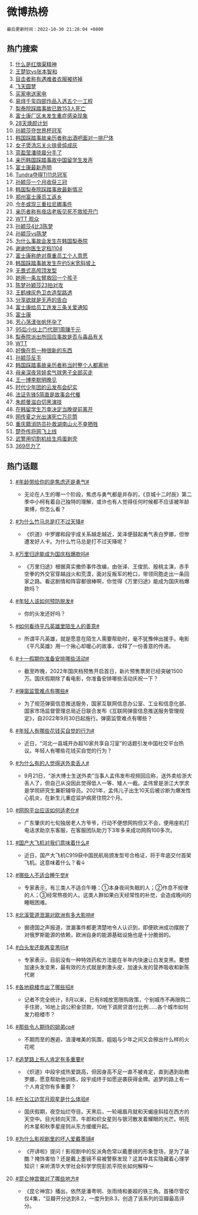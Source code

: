 # 微博热榜

`最后更新时间：2022-10-30 21:28:04 +0800`

## 热门搜索

1. [什么是红旗渠精神](https://m.weibo.cn/search?containerid=100103type%3D1%26t%3D10%26q%3D%23%E4%BB%80%E4%B9%88%E6%98%AF%E7%BA%A2%E6%97%97%E6%B8%A0%E7%B2%BE%E7%A5%9E%23&stream_entry_id=51&isnewpage=1&extparam=seat%3D1%26c_type%3D51%26filter_type%3Drealtimehot%26pos%3D0%26dgr%3D0%26cate%3D10103%26display_time%3D1667136482%26pre_seqid%3D1667136482132916172329&luicode=10000011&lfid=106003type%253D25%2526t%253D3%2526disable_hot%253D1%2526filter_type%253Drealtimehot)
1. [王楚钦vs张本智和](https://m.weibo.cn/search?containerid=100103type%3D1%26t%3D10%26q%3D%23%E7%8E%8B%E6%A5%9A%E9%92%A6vs%E5%BC%A0%E6%9C%AC%E6%99%BA%E5%92%8C%23&stream_entry_id=31&isnewpage=1&extparam=seat%3D1%26realpos%3D1%26pos%3D0%26band_rank%3D1%26dgr%3D0%26flag%3D0%26c_type%3D31%26q%3D%2523%25E7%258E%258B%25E6%25A5%259A%25E9%2592%25A6vs%25E5%25BC%25A0%25E6%259C%25AC%25E6%2599%25BA%25E5%2592%258C%2523%26filter_type%3Drealtimehot%26cate%3D0%26lcate%3D5001%26display_time%3D1667136482%26pre_seqid%3D1667136482132916172329&luicode=10000011&lfid=106003type%253D25%2526t%253D3%2526disable_hot%253D1%2526filter_type%253Drealtimehot)
1. [目击者称有遇难者衣服被挤掉](https://m.weibo.cn/search?containerid=100103type%3D1%26t%3D10%26q%3D%23%E7%9B%AE%E5%87%BB%E8%80%85%E7%A7%B0%E6%9C%89%E9%81%87%E9%9A%BE%E8%80%85%E8%A1%A3%E6%9C%8D%E8%A2%AB%E6%8C%A4%E6%8E%89%23&stream_entry_id=31&isnewpage=1&extparam=seat%3D1%26realpos%3D2%26pos%3D1%26band_rank%3D2%26dgr%3D0%26flag%3D2%26c_type%3D31%26q%3D%2523%25E7%259B%25AE%25E5%2587%25BB%25E8%2580%2585%25E7%25A7%25B0%25E6%259C%2589%25E9%2581%2587%25E9%259A%25BE%25E8%2580%2585%25E8%25A1%25A3%25E6%259C%258D%25E8%25A2%25AB%25E6%258C%25A4%25E6%258E%2589%2523%26filter_type%3Drealtimehot%26cate%3D0%26lcate%3D5001%26display_time%3D1667136482%26pre_seqid%3D1667136482132916172329&luicode=10000011&lfid=106003type%253D25%2526t%253D3%2526disable_hot%253D1%2526filter_type%253Drealtimehot)
1. [飞天圆梦](https://m.weibo.cn/search?containerid=100103type%3D1%26t%3D10%26q%3D%23%E9%A3%9E%E5%A4%A9%E5%9C%86%E6%A2%A6%23&stream_entry_id=31&isnewpage=1&extparam=seat%3D1%26realpos%3D3%26pos%3D2%26band_rank%3D3%26dgr%3D0%26flag%3D0%26c_type%3D31%26q%3D%2523%25E9%25A3%259E%25E5%25A4%25A9%25E5%259C%2586%25E6%25A2%25A6%2523%26filter_type%3Drealtimehot%26cate%3D0%26lcate%3D5001%26display_time%3D1667136482%26pre_seqid%3D1667136482132916172329&luicode=10000011&lfid=106003type%253D25%2526t%253D3%2526disable_hot%253D1%2526filter_type%253Drealtimehot)
1. [买家电送家电](https://m.weibo.cn/search?containerid=100103type%3D1%26t%3D10%26q%3D%23%E4%B9%B0%E5%AE%B6%E7%94%B5%E9%80%81%E5%AE%B6%E7%94%B5%23&stream_entry_id=31&isnewpage=1&extparam=seat%3D1%26pos%3D3%26band_rank%3D4%26topic_ad%3D1%26dgr%3D0%26c_type%3D31%26q%3D%2523%25E4%25B9%25B0%25E5%25AE%25B6%25E7%2594%25B5%25E9%2580%2581%25E5%25AE%25B6%25E7%2594%25B5%2523%26filter_type%3Drealtimehot%26cate%3D0%26lcate%3D5001%26adid%3D169398%26display_time%3D1667136482%26pre_seqid%3D1667136482132916172329&luicode=10000011&lfid=106003type%253D25%2526t%253D3%2526disable_hot%253D1%2526filter_type%253Drealtimehot)
1. [易烊千玺四部作品入选五个一工程](https://m.weibo.cn/search?containerid=100103type%3D1%26t%3D10%26q%3D%23%E6%98%93%E7%83%8A%E5%8D%83%E7%8E%BA%E5%9B%9B%E9%83%A8%E4%BD%9C%E5%93%81%E5%85%A5%E9%80%89%E4%BA%94%E4%B8%AA%E4%B8%80%E5%B7%A5%E7%A8%8B%23&stream_entry_id=31&isnewpage=1&extparam=seat%3D1%26realpos%3D4%26pos%3D4%26band_rank%3D4%26dgr%3D0%26flag%3D1%26c_type%3D31%26q%3D%2523%25E6%2598%2593%25E7%2583%258A%25E5%258D%2583%25E7%258E%25BA%25E5%259B%259B%25E9%2583%25A8%25E4%25BD%259C%25E5%2593%2581%25E5%2585%25A5%25E9%2580%2589%25E4%25BA%2594%25E4%25B8%25AA%25E4%25B8%2580%25E5%25B7%25A5%25E7%25A8%258B%2523%26filter_type%3Drealtimehot%26cate%3D0%26lcate%3D5001%26display_time%3D1667136482%26pre_seqid%3D1667136482132916172329&luicode=10000011&lfid=106003type%253D25%2526t%253D3%2526disable_hot%253D1%2526filter_type%253Drealtimehot)
1. [梨泰院踩踏事故已致153人死亡](https://m.weibo.cn/search?containerid=100103type%3D1%26t%3D10%26q%3D%23%E6%A2%A8%E6%B3%B0%E9%99%A2%E8%B8%A9%E8%B8%8F%E4%BA%8B%E6%95%85%E5%B7%B2%E8%87%B4153%E4%BA%BA%E6%AD%BB%E4%BA%A1%23&stream_entry_id=31&isnewpage=1&extparam=seat%3D1%26realpos%3D5%26pos%3D5%26band_rank%3D5%26dgr%3D0%26flag%3D2%26c_type%3D31%26q%3D%2523%25E6%25A2%25A8%25E6%25B3%25B0%25E9%2599%25A2%25E8%25B8%25A9%25E8%25B8%258F%25E4%25BA%258B%25E6%2595%2585%25E5%25B7%25B2%25E8%2587%25B4153%25E4%25BA%25BA%25E6%25AD%25BB%25E4%25BA%25A1%2523%26filter_type%3Drealtimehot%26cate%3D0%26lcate%3D5001%26display_time%3D1667136482%26pre_seqid%3D1667136482132916172329&luicode=10000011&lfid=106003type%253D25%2526t%253D3%2526disable_hot%253D1%2526filter_type%253Drealtimehot)
1. [富士康厂区未发生重症感染现象](https://m.weibo.cn/search?containerid=100103type%3D1%26t%3D10%26q%3D%23%E5%AF%8C%E5%A3%AB%E5%BA%B7%E5%8E%82%E5%8C%BA%E6%9C%AA%E5%8F%91%E7%94%9F%E9%87%8D%E7%97%87%E6%84%9F%E6%9F%93%E7%8E%B0%E8%B1%A1%23&stream_entry_id=31&isnewpage=1&extparam=seat%3D1%26realpos%3D6%26pos%3D6%26band_rank%3D6%26dgr%3D0%26flag%3D0%26c_type%3D31%26q%3D%2523%25E5%25AF%258C%25E5%25A3%25AB%25E5%25BA%25B7%25E5%258E%2582%25E5%258C%25BA%25E6%259C%25AA%25E5%258F%2591%25E7%2594%259F%25E9%2587%258D%25E7%2597%2587%25E6%2584%259F%25E6%259F%2593%25E7%258E%25B0%25E8%25B1%25A1%2523%26filter_type%3Drealtimehot%26cate%3D0%26lcate%3D5001%26display_time%3D1667136482%26pre_seqid%3D1667136482132916172329&luicode=10000011&lfid=106003type%253D25%2526t%253D3%2526disable_hot%253D1%2526filter_type%253Drealtimehot)
1. [28天焕颜计划](https://m.weibo.cn/search?containerid=100103type%3D1%26t%3D10%26q%3D%2328%E5%A4%A9%E7%84%95%E9%A2%9C%E8%AE%A1%E5%88%92%23&stream_entry_id=31&isnewpage=1&extparam=seat%3D1%26pos%3D7%26band_rank%3D7%26dgr%3D0%26c_type%3D31%26q%3D%252328%25E5%25A4%25A9%25E7%2584%2595%25E9%25A2%259C%25E8%25AE%25A1%25E5%2588%2592%2523%26filter_type%3Drealtimehot%26cate%3D0%26lcate%3D5001%26adid%3D169404%26display_time%3D1667136482%26pre_seqid%3D1667136482132916172329&luicode=10000011&lfid=106003type%253D25%2526t%253D3%2526disable_hot%253D1%2526filter_type%253Drealtimehot)
1. [孙颖莎夺世界杯冠军](https://m.weibo.cn/search?containerid=100103type%3D1%26t%3D10%26q%3D%23%E5%AD%99%E9%A2%96%E8%8E%8E%E5%A4%BA%E4%B8%96%E7%95%8C%E6%9D%AF%E5%86%A0%E5%86%9B%23&stream_entry_id=31&isnewpage=1&extparam=seat%3D1%26realpos%3D7%26pos%3D8%26band_rank%3D7%26dgr%3D0%26flag%3D1%26c_type%3D31%26q%3D%2523%25E5%25AD%2599%25E9%25A2%2596%25E8%258E%258E%25E5%25A4%25BA%25E4%25B8%2596%25E7%2595%258C%25E6%259D%25AF%25E5%2586%25A0%25E5%2586%259B%2523%26filter_type%3Drealtimehot%26cate%3D0%26lcate%3D5001%26display_time%3D1667136482%26pre_seqid%3D1667136482132916172329&luicode=10000011&lfid=106003type%253D25%2526t%253D3%2526disable_hot%253D1%2526filter_type%253Drealtimehot)
1. [韩国踩踏事故亲历者称出酒吧面对一排尸体](https://m.weibo.cn/search?containerid=100103type%3D1%26t%3D10%26q%3D%23%E9%9F%A9%E5%9B%BD%E8%B8%A9%E8%B8%8F%E4%BA%8B%E6%95%85%E4%BA%B2%E5%8E%86%E8%80%85%E7%A7%B0%E5%87%BA%E9%85%92%E5%90%A7%E9%9D%A2%E5%AF%B9%E4%B8%80%E6%8E%92%E5%B0%B8%E4%BD%93%23&stream_entry_id=31&isnewpage=1&extparam=seat%3D1%26realpos%3D8%26pos%3D9%26band_rank%3D8%26dgr%3D0%26flag%3D0%26c_type%3D31%26q%3D%2523%25E9%259F%25A9%25E5%259B%25BD%25E8%25B8%25A9%25E8%25B8%258F%25E4%25BA%258B%25E6%2595%2585%25E4%25BA%25B2%25E5%258E%2586%25E8%2580%2585%25E7%25A7%25B0%25E5%2587%25BA%25E9%2585%2592%25E5%2590%25A7%25E9%259D%25A2%25E5%25AF%25B9%25E4%25B8%2580%25E6%258E%2592%25E5%25B0%25B8%25E4%25BD%2593%2523%26filter_type%3Drealtimehot%26cate%3D0%26lcate%3D5001%26display_time%3D1667136482%26pre_seqid%3D1667136482132916172329&luicode=10000011&lfid=106003type%253D25%2526t%253D3%2526disable_hot%253D1%2526filter_type%253Drealtimehot)
1. [女子煲汤忘关火排骨炖成灰](https://m.weibo.cn/search?containerid=100103type%3D1%26t%3D10%26q%3D%23%E5%A5%B3%E5%AD%90%E7%85%B2%E6%B1%A4%E5%BF%98%E5%85%B3%E7%81%AB%E6%8E%92%E9%AA%A8%E7%82%96%E6%88%90%E7%81%B0%23&stream_entry_id=31&isnewpage=1&extparam=seat%3D1%26realpos%3D9%26pos%3D10%26band_rank%3D9%26dgr%3D0%26flag%3D1%26c_type%3D31%26q%3D%2523%25E5%25A5%25B3%25E5%25AD%2590%25E7%2585%25B2%25E6%25B1%25A4%25E5%25BF%2598%25E5%2585%25B3%25E7%2581%25AB%25E6%258E%2592%25E9%25AA%25A8%25E7%2582%2596%25E6%2588%2590%25E7%2581%25B0%2523%26filter_type%3Drealtimehot%26cate%3D0%26lcate%3D5001%26display_time%3D1667136482%26pre_seqid%3D1667136482132916172329&luicode=10000011&lfid=106003type%253D25%2526t%253D3%2526disable_hot%253D1%2526filter_type%253Drealtimehot)
1. [蓝盈莹潘晓晨分手了](https://m.weibo.cn/search?containerid=100103type%3D1%26t%3D10%26q%3D%23%E8%93%9D%E7%9B%88%E8%8E%B9%E6%BD%98%E6%99%93%E6%99%A8%E5%88%86%E6%89%8B%E4%BA%86%23&stream_entry_id=31&isnewpage=1&extparam=seat%3D1%26realpos%3D10%26pos%3D11%26band_rank%3D10%26dgr%3D0%26flag%3D2%26c_type%3D31%26q%3D%2523%25E8%2593%259D%25E7%259B%2588%25E8%258E%25B9%25E6%25BD%2598%25E6%2599%2593%25E6%2599%25A8%25E5%2588%2586%25E6%2589%258B%25E4%25BA%2586%2523%26filter_type%3Drealtimehot%26cate%3D0%26lcate%3D5001%26display_time%3D1667136482%26pre_seqid%3D1667136482132916172329&luicode=10000011&lfid=106003type%253D25%2526t%253D3%2526disable_hot%253D1%2526filter_type%253Drealtimehot)
1. [亲历韩国踩踏事故中国留学生发声](https://m.weibo.cn/search?containerid=100103type%3D1%26t%3D10%26q%3D%23%E4%BA%B2%E5%8E%86%E9%9F%A9%E5%9B%BD%E8%B8%A9%E8%B8%8F%E4%BA%8B%E6%95%85%E4%B8%AD%E5%9B%BD%E7%95%99%E5%AD%A6%E7%94%9F%E5%8F%91%E5%A3%B0%23&stream_entry_id=31&isnewpage=1&extparam=seat%3D1%26realpos%3D11%26pos%3D12%26band_rank%3D11%26dgr%3D0%26flag%3D0%26c_type%3D31%26q%3D%2523%25E4%25BA%25B2%25E5%258E%2586%25E9%259F%25A9%25E5%259B%25BD%25E8%25B8%25A9%25E8%25B8%258F%25E4%25BA%258B%25E6%2595%2585%25E4%25B8%25AD%25E5%259B%25BD%25E7%2595%2599%25E5%25AD%25A6%25E7%2594%259F%25E5%258F%2591%25E5%25A3%25B0%2523%26filter_type%3Drealtimehot%26cate%3D0%26lcate%3D5001%26display_time%3D1667136482%26pre_seqid%3D1667136482132916172329&luicode=10000011&lfid=106003type%253D25%2526t%253D3%2526disable_hot%253D1%2526filter_type%253Drealtimehot)
1. [富士康最新声明](https://m.weibo.cn/search?containerid=100103type%3D1%26t%3D10%26q%3D%23%E5%AF%8C%E5%A3%AB%E5%BA%B7%E6%9C%80%E6%96%B0%E5%A3%B0%E6%98%8E%23&stream_entry_id=31&isnewpage=1&extparam=seat%3D1%26realpos%3D12%26pos%3D13%26band_rank%3D12%26dgr%3D0%26flag%3D1%26c_type%3D31%26q%3D%2523%25E5%25AF%258C%25E5%25A3%25AB%25E5%25BA%25B7%25E6%259C%2580%25E6%2596%25B0%25E5%25A3%25B0%25E6%2598%258E%2523%26filter_type%3Drealtimehot%26cate%3D0%26lcate%3D5001%26display_time%3D1667136482%26pre_seqid%3D1667136482132916172329&luicode=10000011&lfid=106003type%253D25%2526t%253D3%2526disable_hot%253D1%2526filter_type%253Drealtimehot)
1. [Tundra夺得TI11总冠军](https://m.weibo.cn/search?containerid=100103type%3D1%26t%3D10%26q%3D%23Tundra%E5%A4%BA%E5%BE%97TI11%E6%80%BB%E5%86%A0%E5%86%9B%23&stream_entry_id=31&isnewpage=1&extparam=seat%3D1%26realpos%3D13%26pos%3D14%26band_rank%3D13%26dgr%3D0%26flag%3D1%26c_type%3D31%26q%3D%2523Tundra%25E5%25A4%25BA%25E5%25BE%2597TI11%25E6%2580%25BB%25E5%2586%25A0%25E5%2586%259B%2523%26filter_type%3Drealtimehot%26cate%3D0%26lcate%3D5001%26display_time%3D1667136482%26pre_seqid%3D1667136482132916172329&luicode=10000011&lfid=106003type%253D25%2526t%253D3%2526disable_hot%253D1%2526filter_type%253Drealtimehot)
1. [孙颖莎一个月收获三冠](https://m.weibo.cn/search?containerid=100103type%3D1%26t%3D10%26q%3D%23%E5%AD%99%E9%A2%96%E8%8E%8E%E4%B8%80%E4%B8%AA%E6%9C%88%E6%94%B6%E8%8E%B7%E4%B8%89%E5%86%A0%23&stream_entry_id=31&isnewpage=1&extparam=seat%3D1%26realpos%3D14%26pos%3D15%26band_rank%3D14%26dgr%3D0%26flag%3D1%26c_type%3D31%26q%3D%2523%25E5%25AD%2599%25E9%25A2%2596%25E8%258E%258E%25E4%25B8%2580%25E4%25B8%25AA%25E6%259C%2588%25E6%2594%25B6%25E8%258E%25B7%25E4%25B8%2589%25E5%2586%25A0%2523%26filter_type%3Drealtimehot%26cate%3D0%26lcate%3D5001%26display_time%3D1667136482%26pre_seqid%3D1667136482132916172329&luicode=10000011&lfid=106003type%253D25%2526t%253D3%2526disable_hot%253D1%2526filter_type%253Drealtimehot)
1. [韩国梨泰院踩踏事故最新情况](https://m.weibo.cn/search?containerid=100103type%3D1%26t%3D10%26q%3D%23%E9%9F%A9%E5%9B%BD%E6%A2%A8%E6%B3%B0%E9%99%A2%E8%B8%A9%E8%B8%8F%E4%BA%8B%E6%95%85%E6%9C%80%E6%96%B0%E6%83%85%E5%86%B5%23&stream_entry_id=31&isnewpage=1&extparam=seat%3D1%26realpos%3D15%26pos%3D16%26band_rank%3D15%26dgr%3D0%26flag%3D2%26c_type%3D31%26q%3D%2523%25E9%259F%25A9%25E5%259B%25BD%25E6%25A2%25A8%25E6%25B3%25B0%25E9%2599%25A2%25E8%25B8%25A9%25E8%25B8%258F%25E4%25BA%258B%25E6%2595%2585%25E6%259C%2580%25E6%2596%25B0%25E6%2583%2585%25E5%2586%25B5%2523%26filter_type%3Drealtimehot%26cate%3D0%26lcate%3D5001%26display_time%3D1667136482%26pre_seqid%3D1667136482132916172329&luicode=10000011&lfid=106003type%253D25%2526t%253D3%2526disable_hot%253D1%2526filter_type%253Drealtimehot)
1. [郑州富士康员工返乡](https://m.weibo.cn/search?containerid=100103type%3D1%26t%3D10%26q%3D%23%E9%83%91%E5%B7%9E%E5%AF%8C%E5%A3%AB%E5%BA%B7%E5%91%98%E5%B7%A5%E8%BF%94%E4%B9%A1%23&stream_entry_id=31&isnewpage=1&extparam=seat%3D1%26realpos%3D16%26pos%3D17%26band_rank%3D16%26dgr%3D0%26flag%3D0%26c_type%3D31%26q%3D%2523%25E9%2583%2591%25E5%25B7%259E%25E5%25AF%258C%25E5%25A3%25AB%25E5%25BA%25B7%25E5%2591%2598%25E5%25B7%25A5%25E8%25BF%2594%25E4%25B9%25A1%2523%26filter_type%3Drealtimehot%26cate%3D0%26lcate%3D5001%26display_time%3D1667136482%26pre_seqid%3D1667136482132916172329&luicode=10000011&lfid=106003type%253D25%2526t%253D3%2526disable_hot%253D1%2526filter_type%253Drealtimehot)
1. [今冬或现三重拉尼娜事件](https://m.weibo.cn/search?containerid=100103type%3D1%26t%3D10%26q%3D%23%E4%BB%8A%E5%86%AC%E6%88%96%E7%8E%B0%E4%B8%89%E9%87%8D%E6%8B%89%E5%B0%BC%E5%A8%9C%E4%BA%8B%E4%BB%B6%23&stream_entry_id=31&isnewpage=1&extparam=seat%3D1%26realpos%3D17%26pos%3D18%26band_rank%3D17%26dgr%3D0%26flag%3D0%26c_type%3D31%26q%3D%2523%25E4%25BB%258A%25E5%2586%25AC%25E6%2588%2596%25E7%258E%25B0%25E4%25B8%2589%25E9%2587%258D%25E6%258B%2589%25E5%25B0%25BC%25E5%25A8%259C%25E4%25BA%258B%25E4%25BB%25B6%2523%26filter_type%3Drealtimehot%26cate%3D0%26lcate%3D5001%26display_time%3D1667136482%26pre_seqid%3D1667136482132916172329&luicode=10000011&lfid=106003type%253D25%2526t%253D3%2526disable_hot%253D1%2526filter_type%253Drealtimehot)
1. [亲历者称有夜店老板见死不救拒开门](https://m.weibo.cn/search?containerid=100103type%3D1%26t%3D10%26q%3D%23%E4%BA%B2%E5%8E%86%E8%80%85%E7%A7%B0%E6%9C%89%E5%A4%9C%E5%BA%97%E8%80%81%E6%9D%BF%E8%A7%81%E6%AD%BB%E4%B8%8D%E6%95%91%E6%8B%92%E5%BC%80%E9%97%A8%23&stream_entry_id=31&isnewpage=1&extparam=seat%3D1%26realpos%3D18%26pos%3D19%26band_rank%3D18%26dgr%3D0%26flag%3D2%26c_type%3D31%26q%3D%2523%25E4%25BA%25B2%25E5%258E%2586%25E8%2580%2585%25E7%25A7%25B0%25E6%259C%2589%25E5%25A4%259C%25E5%25BA%2597%25E8%2580%2581%25E6%259D%25BF%25E8%25A7%2581%25E6%25AD%25BB%25E4%25B8%258D%25E6%2595%2591%25E6%258B%2592%25E5%25BC%2580%25E9%2597%25A8%2523%26filter_type%3Drealtimehot%26cate%3D0%26lcate%3D5001%26display_time%3D1667136482%26pre_seqid%3D1667136482132916172329&luicode=10000011&lfid=106003type%253D25%2526t%253D3%2526disable_hot%253D1%2526filter_type%253Drealtimehot)
1. [WTT 观众](https://m.weibo.cn/search?containerid=100103type%3D1%26t%3D10%26q%3DWTT+%E8%A7%82%E4%BC%97&stream_entry_id=31&isnewpage=1&extparam=seat%3D1%26realpos%3D19%26pos%3D20%26band_rank%3D19%26dgr%3D0%26flag%3D1%26c_type%3D31%26q%3DWTT%2520%25E8%25A7%2582%25E4%25BC%2597%26filter_type%3Drealtimehot%26cate%3D0%26lcate%3D5001%26display_time%3D1667136482%26pre_seqid%3D1667136482132916172329&luicode=10000011&lfid=106003type%253D25%2526t%253D3%2526disable_hot%253D1%2526filter_type%253Drealtimehot)
1. [孙颖莎4比3陈梦](https://m.weibo.cn/search?containerid=100103type%3D1%26t%3D10%26q%3D%23%E5%AD%99%E9%A2%96%E8%8E%8E4%E6%AF%943%E9%99%88%E6%A2%A6%23&stream_entry_id=31&isnewpage=1&extparam=seat%3D1%26realpos%3D20%26pos%3D21%26band_rank%3D20%26dgr%3D0%26flag%3D1%26c_type%3D31%26q%3D%2523%25E5%25AD%2599%25E9%25A2%2596%25E8%258E%258E4%25E6%25AF%25943%25E9%2599%2588%25E6%25A2%25A6%2523%26filter_type%3Drealtimehot%26cate%3D0%26lcate%3D5001%26display_time%3D1667136482%26pre_seqid%3D1667136482132916172329&luicode=10000011&lfid=106003type%253D25%2526t%253D3%2526disable_hot%253D1%2526filter_type%253Drealtimehot)
1. [孙颖莎vs陈梦](https://m.weibo.cn/search?containerid=100103type%3D1%26t%3D10%26q%3D%23%E5%AD%99%E9%A2%96%E8%8E%8Evs%E9%99%88%E6%A2%A6%23&stream_entry_id=31&isnewpage=1&extparam=seat%3D1%26realpos%3D21%26pos%3D22%26band_rank%3D21%26dgr%3D0%26flag%3D0%26c_type%3D31%26q%3D%2523%25E5%25AD%2599%25E9%25A2%2596%25E8%258E%258Evs%25E9%2599%2588%25E6%25A2%25A6%2523%26filter_type%3Drealtimehot%26cate%3D0%26lcate%3D5001%26display_time%3D1667136482%26pre_seqid%3D1667136482132916172329&luicode=10000011&lfid=106003type%253D25%2526t%253D3%2526disable_hot%253D1%2526filter_type%253Drealtimehot)
1. [为什么事故会发生在韩国梨泰院](https://m.weibo.cn/search?containerid=100103type%3D1%26t%3D10%26q%3D%23%E4%B8%BA%E4%BB%80%E4%B9%88%E4%BA%8B%E6%95%85%E4%BC%9A%E5%8F%91%E7%94%9F%E5%9C%A8%E9%9F%A9%E5%9B%BD%E6%A2%A8%E6%B3%B0%E9%99%A2%23&stream_entry_id=31&isnewpage=1&extparam=seat%3D1%26realpos%3D22%26pos%3D23%26band_rank%3D22%26dgr%3D0%26flag%3D0%26c_type%3D31%26q%3D%2523%25E4%25B8%25BA%25E4%25BB%2580%25E4%25B9%2588%25E4%25BA%258B%25E6%2595%2585%25E4%25BC%259A%25E5%258F%2591%25E7%2594%259F%25E5%259C%25A8%25E9%259F%25A9%25E5%259B%25BD%25E6%25A2%25A8%25E6%25B3%25B0%25E9%2599%25A2%2523%26filter_type%3Drealtimehot%26cate%3D0%26lcate%3D5001%26display_time%3D1667136482%26pre_seqid%3D1667136482132916172329&luicode=10000011&lfid=106003type%253D25%2526t%253D3%2526disable_hot%253D1%2526filter_type%253Drealtimehot)
1. [谢谢你医生定档1104](https://m.weibo.cn/search?containerid=100103type%3D1%26t%3D10%26q%3D%23%E8%B0%A2%E8%B0%A2%E4%BD%A0%E5%8C%BB%E7%94%9F%E5%AE%9A%E6%A1%A31104%23&stream_entry_id=31&isnewpage=1&extparam=seat%3D1%26realpos%3D23%26pos%3D24%26band_rank%3D23%26dgr%3D0%26flag%3D1%26c_type%3D31%26q%3D%2523%25E8%25B0%25A2%25E8%25B0%25A2%25E4%25BD%25A0%25E5%258C%25BB%25E7%2594%259F%25E5%25AE%259A%25E6%25A1%25A31104%2523%26filter_type%3Drealtimehot%26cate%3D0%26lcate%3D5001%26display_time%3D1667136482%26pre_seqid%3D1667136482132916172329&luicode=10000011&lfid=106003type%253D25%2526t%253D3%2526disable_hot%253D1%2526filter_type%253Drealtimehot)
1. [富士康称绝对尊重员工个人意愿](https://m.weibo.cn/search?containerid=100103type%3D1%26t%3D10%26q%3D%23%E5%AF%8C%E5%A3%AB%E5%BA%B7%E7%A7%B0%E7%BB%9D%E5%AF%B9%E5%B0%8A%E9%87%8D%E5%91%98%E5%B7%A5%E4%B8%AA%E4%BA%BA%E6%84%8F%E6%84%BF%23&stream_entry_id=31&isnewpage=1&extparam=seat%3D1%26realpos%3D24%26pos%3D25%26band_rank%3D24%26dgr%3D0%26flag%3D0%26c_type%3D31%26q%3D%2523%25E5%25AF%258C%25E5%25A3%25AB%25E5%25BA%25B7%25E7%25A7%25B0%25E7%25BB%259D%25E5%25AF%25B9%25E5%25B0%258A%25E9%2587%258D%25E5%2591%2598%25E5%25B7%25A5%25E4%25B8%25AA%25E4%25BA%25BA%25E6%2584%258F%25E6%2584%25BF%2523%26filter_type%3Drealtimehot%26cate%3D0%26lcate%3D5001%26display_time%3D1667136482%26pre_seqid%3D1667136482132916172329&luicode=10000011&lfid=106003type%253D25%2526t%253D3%2526disable_hot%253D1%2526filter_type%253Drealtimehot)
1. [韩国踩踏事故发生在约5米宽斜坡上](https://m.weibo.cn/search?containerid=100103type%3D1%26t%3D10%26q%3D%23%E9%9F%A9%E5%9B%BD%E8%B8%A9%E8%B8%8F%E4%BA%8B%E6%95%85%E5%8F%91%E7%94%9F%E5%9C%A8%E7%BA%A65%E7%B1%B3%E5%AE%BD%E6%96%9C%E5%9D%A1%E4%B8%8A%23&stream_entry_id=31&isnewpage=1&extparam=seat%3D1%26realpos%3D25%26pos%3D26%26band_rank%3D25%26dgr%3D0%26flag%3D1%26c_type%3D31%26q%3D%2523%25E9%259F%25A9%25E5%259B%25BD%25E8%25B8%25A9%25E8%25B8%258F%25E4%25BA%258B%25E6%2595%2585%25E5%258F%2591%25E7%2594%259F%25E5%259C%25A8%25E7%25BA%25A65%25E7%25B1%25B3%25E5%25AE%25BD%25E6%2596%259C%25E5%259D%25A1%25E4%25B8%258A%2523%26filter_type%3Drealtimehot%26cate%3D0%26lcate%3D5001%26display_time%3D1667136482%26pre_seqid%3D1667136482132916172329&luicode=10000011&lfid=106003type%253D25%2526t%253D3%2526disable_hot%253D1%2526filter_type%253Drealtimehot)
1. [无畏式高颅顶发型](https://m.weibo.cn/search?containerid=100103type%3D1%26t%3D10%26q%3D%23%E6%97%A0%E7%95%8F%E5%BC%8F%E9%AB%98%E9%A2%85%E9%A1%B6%E5%8F%91%E5%9E%8B%23&stream_entry_id=31&isnewpage=1&extparam=seat%3D1%26realpos%3D26%26pos%3D27%26band_rank%3D26%26dgr%3D0%26flag%3D0%26c_type%3D31%26q%3D%2523%25E6%2597%25A0%25E7%2595%258F%25E5%25BC%258F%25E9%25AB%2598%25E9%25A2%2585%25E9%25A1%25B6%25E5%258F%2591%25E5%259E%258B%2523%26filter_type%3Drealtimehot%26cate%3D0%26lcate%3D5001%26display_time%3D1667136482%26pre_seqid%3D1667136482132916172329&luicode=10000011&lfid=106003type%253D25%2526t%253D3%2526disable_hot%253D1%2526filter_type%253Drealtimehot)
1. [她用一条左臂救回一个孩子](https://m.weibo.cn/search?containerid=100103type%3D1%26t%3D10%26q%3D%23%E5%A5%B9%E7%94%A8%E4%B8%80%E6%9D%A1%E5%B7%A6%E8%87%82%E6%95%91%E5%9B%9E%E4%B8%80%E4%B8%AA%E5%AD%A9%E5%AD%90%23&stream_entry_id=31&isnewpage=1&extparam=seat%3D1%26realpos%3D27%26pos%3D28%26band_rank%3D27%26dgr%3D0%26flag%3D0%26c_type%3D31%26q%3D%2523%25E5%25A5%25B9%25E7%2594%25A8%25E4%25B8%2580%25E6%259D%25A1%25E5%25B7%25A6%25E8%2587%2582%25E6%2595%2591%25E5%259B%259E%25E4%25B8%2580%25E4%25B8%25AA%25E5%25AD%25A9%25E5%25AD%2590%2523%26filter_type%3Drealtimehot%26cate%3D0%26lcate%3D5001%26display_time%3D1667136482%26pre_seqid%3D1667136482132916172329&luicode=10000011&lfid=106003type%253D25%2526t%253D3%2526disable_hot%253D1%2526filter_type%253Drealtimehot)
1. [陈梦孙颖莎23拍对攻](https://m.weibo.cn/search?containerid=100103type%3D1%26t%3D10%26q%3D%23%E9%99%88%E6%A2%A6%E5%AD%99%E9%A2%96%E8%8E%8E23%E6%8B%8D%E5%AF%B9%E6%94%BB%23&stream_entry_id=31&isnewpage=1&extparam=seat%3D1%26realpos%3D28%26pos%3D29%26band_rank%3D28%26dgr%3D0%26flag%3D1%26c_type%3D31%26q%3D%2523%25E9%2599%2588%25E6%25A2%25A6%25E5%25AD%2599%25E9%25A2%2596%25E8%258E%258E23%25E6%258B%258D%25E5%25AF%25B9%25E6%2594%25BB%2523%26filter_type%3Drealtimehot%26cate%3D0%26lcate%3D5001%26display_time%3D1667136482%26pre_seqid%3D1667136482132916172329&luicode=10000011&lfid=106003type%253D25%2526t%253D3%2526disable_hot%253D1%2526filter_type%253Drealtimehot)
1. [王鹤棣灰色卫衣造型路透](https://m.weibo.cn/search?containerid=100103type%3D1%26t%3D10%26q%3D%23%E7%8E%8B%E9%B9%A4%E6%A3%A3%E7%81%B0%E8%89%B2%E5%8D%AB%E8%A1%A3%E9%80%A0%E5%9E%8B%E8%B7%AF%E9%80%8F%23&stream_entry_id=31&isnewpage=1&extparam=seat%3D1%26realpos%3D29%26pos%3D30%26band_rank%3D29%26dgr%3D0%26flag%3D1%26c_type%3D31%26q%3D%2523%25E7%258E%258B%25E9%25B9%25A4%25E6%25A3%25A3%25E7%2581%25B0%25E8%2589%25B2%25E5%258D%25AB%25E8%25A1%25A3%25E9%2580%25A0%25E5%259E%258B%25E8%25B7%25AF%25E9%2580%258F%2523%26filter_type%3Drealtimehot%26cate%3D0%26lcate%3D5001%26display_time%3D1667136482%26pre_seqid%3D1667136482132916172329&luicode=10000011&lfid=106003type%253D25%2526t%253D3%2526disable_hot%253D1%2526filter_type%253Drealtimehot)
1. [分享欲就是无声的告白](https://m.weibo.cn/search?containerid=100103type%3D1%26t%3D10%26q%3D%23%E5%88%86%E4%BA%AB%E6%AC%B2%E5%B0%B1%E6%98%AF%E6%97%A0%E5%A3%B0%E7%9A%84%E5%91%8A%E7%99%BD%23&stream_entry_id=31&isnewpage=1&extparam=seat%3D1%26realpos%3D30%26pos%3D31%26band_rank%3D30%26dgr%3D0%26flag%3D0%26c_type%3D31%26q%3D%2523%25E5%2588%2586%25E4%25BA%25AB%25E6%25AC%25B2%25E5%25B0%25B1%25E6%2598%25AF%25E6%2597%25A0%25E5%25A3%25B0%25E7%259A%2584%25E5%2591%258A%25E7%2599%25BD%2523%26filter_type%3Drealtimehot%26cate%3D0%26lcate%3D5001%26display_time%3D1667136482%26pre_seqid%3D1667136482132916172329&luicode=10000011&lfid=106003type%253D25%2526t%253D3%2526disable_hot%253D1%2526filter_type%253Drealtimehot)
1. [富士康给员工连发三条关爱通知](https://m.weibo.cn/search?containerid=100103type%3D1%26t%3D10%26q%3D%23%E5%AF%8C%E5%A3%AB%E5%BA%B7%E7%BB%99%E5%91%98%E5%B7%A5%E8%BF%9E%E5%8F%91%E4%B8%89%E6%9D%A1%E5%85%B3%E7%88%B1%E9%80%9A%E7%9F%A5%23&stream_entry_id=31&isnewpage=1&extparam=seat%3D1%26realpos%3D31%26pos%3D32%26band_rank%3D31%26dgr%3D0%26flag%3D0%26c_type%3D31%26q%3D%2523%25E5%25AF%258C%25E5%25A3%25AB%25E5%25BA%25B7%25E7%25BB%2599%25E5%2591%2598%25E5%25B7%25A5%25E8%25BF%259E%25E5%258F%2591%25E4%25B8%2589%25E6%259D%25A1%25E5%2585%25B3%25E7%2588%25B1%25E9%2580%259A%25E7%259F%25A5%2523%26filter_type%3Drealtimehot%26cate%3D0%26lcate%3D5001%26display_time%3D1667136482%26pre_seqid%3D1667136482132916172329&luicode=10000011&lfid=106003type%253D25%2526t%253D3%2526disable_hot%253D1%2526filter_type%253Drealtimehot)
1. [富士康](https://m.weibo.cn/search?containerid=100103type%3D1%26t%3D10%26q%3D%E5%AF%8C%E5%A3%AB%E5%BA%B7&stream_entry_id=31&isnewpage=1&extparam=seat%3D1%26realpos%3D32%26pos%3D33%26band_rank%3D32%26dgr%3D0%26flag%3D0%26c_type%3D31%26q%3D%25E5%25AF%258C%25E5%25A3%25AB%25E5%25BA%25B7%26filter_type%3Drealtimehot%26cate%3D0%26lcate%3D5001%26display_time%3D1667136482%26pre_seqid%3D1667136482132916172329&luicode=10000011&lfid=106003type%253D25%2526t%253D3%2526disable_hot%253D1%2526filter_type%253Drealtimehot)
1. [芳心荡漾张帆怀孕了](https://m.weibo.cn/search?containerid=100103type%3D1%26t%3D10%26q%3D%23%E8%8A%B3%E5%BF%83%E8%8D%A1%E6%BC%BE%E5%BC%A0%E5%B8%86%E6%80%80%E5%AD%95%E4%BA%86%23&stream_entry_id=31&isnewpage=1&extparam=seat%3D1%26realpos%3D33%26pos%3D34%26band_rank%3D33%26dgr%3D0%26flag%3D0%26c_type%3D31%26q%3D%2523%25E8%258A%25B3%25E5%25BF%2583%25E8%258D%25A1%25E6%25BC%25BE%25E5%25BC%25A0%25E5%25B8%2586%25E6%2580%2580%25E5%25AD%2595%25E4%25BA%2586%2523%26filter_type%3Drealtimehot%26cate%3D0%26lcate%3D5001%26display_time%3D1667136482%26pre_seqid%3D1667136482132916172329&luicode=10000011&lfid=106003type%253D25%2526t%253D3%2526disable_hot%253D1%2526filter_type%253Drealtimehot)
1. [95后小伙上门代厨1周赚千元](https://m.weibo.cn/search?containerid=100103type%3D1%26t%3D10%26q%3D%2395%E5%90%8E%E5%B0%8F%E4%BC%99%E4%B8%8A%E9%97%A8%E4%BB%A3%E5%8E%A81%E5%91%A8%E8%B5%9A%E5%8D%83%E5%85%83%23&stream_entry_id=31&isnewpage=1&extparam=seat%3D1%26realpos%3D34%26pos%3D35%26band_rank%3D34%26dgr%3D0%26flag%3D1%26c_type%3D31%26q%3D%252395%25E5%2590%258E%25E5%25B0%258F%25E4%25BC%2599%25E4%25B8%258A%25E9%2597%25A8%25E4%25BB%25A3%25E5%258E%25A81%25E5%2591%25A8%25E8%25B5%259A%25E5%258D%2583%25E5%2585%2583%2523%26filter_type%3Drealtimehot%26cate%3D0%26lcate%3D5001%26display_time%3D1667136482%26pre_seqid%3D1667136482132916172329&luicode=10000011&lfid=106003type%253D25%2526t%253D3%2526disable_hot%253D1%2526filter_type%253Drealtimehot)
1. [梨泰院派出所回应事故是否与毒品有关](https://m.weibo.cn/search?containerid=100103type%3D1%26t%3D10%26q%3D%23%E6%A2%A8%E6%B3%B0%E9%99%A2%E6%B4%BE%E5%87%BA%E6%89%80%E5%9B%9E%E5%BA%94%E4%BA%8B%E6%95%85%E6%98%AF%E5%90%A6%E4%B8%8E%E6%AF%92%E5%93%81%E6%9C%89%E5%85%B3%23&stream_entry_id=31&isnewpage=1&extparam=seat%3D1%26realpos%3D35%26pos%3D36%26band_rank%3D35%26dgr%3D0%26flag%3D0%26c_type%3D31%26q%3D%2523%25E6%25A2%25A8%25E6%25B3%25B0%25E9%2599%25A2%25E6%25B4%25BE%25E5%2587%25BA%25E6%2589%2580%25E5%259B%259E%25E5%25BA%2594%25E4%25BA%258B%25E6%2595%2585%25E6%2598%25AF%25E5%2590%25A6%25E4%25B8%258E%25E6%25AF%2592%25E5%2593%2581%25E6%259C%2589%25E5%2585%25B3%2523%26filter_type%3Drealtimehot%26cate%3D0%26lcate%3D5001%26display_time%3D1667136482%26pre_seqid%3D1667136482132916172329&luicode=10000011&lfid=106003type%253D25%2526t%253D3%2526disable_hot%253D1%2526filter_type%253Drealtimehot)
1. [WTT](https://m.weibo.cn/search?containerid=100103type%3D1%26t%3D10%26q%3DWTT&stream_entry_id=31&isnewpage=1&extparam=seat%3D1%26realpos%3D36%26pos%3D37%26band_rank%3D36%26dgr%3D0%26flag%3D1%26c_type%3D31%26q%3DWTT%26filter_type%3Drealtimehot%26cate%3D0%26lcate%3D5001%26display_time%3D1667136482%26pre_seqid%3D1667136482132916172329&luicode=10000011&lfid=106003type%253D25%2526t%253D3%2526disable_hot%253D1%2526filter_type%253Drealtimehot)
1. [好像在剪一种很新的东西](https://m.weibo.cn/search?containerid=100103type%3D1%26t%3D10%26q%3D%23%E5%A5%BD%E5%83%8F%E5%9C%A8%E5%89%AA%E4%B8%80%E7%A7%8D%E5%BE%88%E6%96%B0%E7%9A%84%E4%B8%9C%E8%A5%BF%23&stream_entry_id=31&isnewpage=1&extparam=seat%3D1%26realpos%3D37%26pos%3D38%26band_rank%3D37%26dgr%3D0%26flag%3D0%26c_type%3D31%26q%3D%2523%25E5%25A5%25BD%25E5%2583%258F%25E5%259C%25A8%25E5%2589%25AA%25E4%25B8%2580%25E7%25A7%258D%25E5%25BE%2588%25E6%2596%25B0%25E7%259A%2584%25E4%25B8%259C%25E8%25A5%25BF%2523%26filter_type%3Drealtimehot%26cate%3D0%26lcate%3D5001%26display_time%3D1667136482%26pre_seqid%3D1667136482132916172329&luicode=10000011&lfid=106003type%253D25%2526t%253D3%2526disable_hot%253D1%2526filter_type%253Drealtimehot)
1. [孙颖莎反手](https://m.weibo.cn/search?containerid=100103type%3D1%26t%3D10%26q%3D%E5%AD%99%E9%A2%96%E8%8E%8E%E5%8F%8D%E6%89%8B&stream_entry_id=31&isnewpage=1&extparam=seat%3D1%26realpos%3D38%26pos%3D39%26band_rank%3D38%26dgr%3D0%26flag%3D1%26c_type%3D31%26q%3D%25E5%25AD%2599%25E9%25A2%2596%25E8%258E%258E%25E5%258F%258D%25E6%2589%258B%26filter_type%3Drealtimehot%26cate%3D0%26lcate%3D5001%26display_time%3D1667136482%26pre_seqid%3D1667136482132916172329&luicode=10000011&lfid=106003type%253D25%2526t%253D3%2526disable_hot%253D1%2526filter_type%253Drealtimehot)
1. [韩国踩踏事故亲历者称当时整个人都离地](https://m.weibo.cn/search?containerid=100103type%3D1%26t%3D10%26q%3D%23%E9%9F%A9%E5%9B%BD%E8%B8%A9%E8%B8%8F%E4%BA%8B%E6%95%85%E4%BA%B2%E5%8E%86%E8%80%85%E7%A7%B0%E5%BD%93%E6%97%B6%E6%95%B4%E4%B8%AA%E4%BA%BA%E9%83%BD%E7%A6%BB%E5%9C%B0%23&stream_entry_id=31&isnewpage=1&extparam=seat%3D1%26realpos%3D39%26pos%3D40%26band_rank%3D39%26dgr%3D0%26flag%3D0%26c_type%3D31%26q%3D%2523%25E9%259F%25A9%25E5%259B%25BD%25E8%25B8%25A9%25E8%25B8%258F%25E4%25BA%258B%25E6%2595%2585%25E4%25BA%25B2%25E5%258E%2586%25E8%2580%2585%25E7%25A7%25B0%25E5%25BD%2593%25E6%2597%25B6%25E6%2595%25B4%25E4%25B8%25AA%25E4%25BA%25BA%25E9%2583%25BD%25E7%25A6%25BB%25E5%259C%25B0%2523%26filter_type%3Drealtimehot%26cate%3D0%26lcate%3D5001%26display_time%3D1667136482%26pre_seqid%3D1667136482132916172329&luicode=10000011&lfid=106003type%253D25%2526t%253D3%2526disable_hot%253D1%2526filter_type%253Drealtimehot)
1. [母亲深夜背娃卖气球男子全部买走](https://m.weibo.cn/search?containerid=100103type%3D1%26t%3D10%26q%3D%23%E6%AF%8D%E4%BA%B2%E6%B7%B1%E5%A4%9C%E8%83%8C%E5%A8%83%E5%8D%96%E6%B0%94%E7%90%83%E7%94%B7%E5%AD%90%E5%85%A8%E9%83%A8%E4%B9%B0%E8%B5%B0%23&stream_entry_id=31&isnewpage=1&extparam=seat%3D1%26realpos%3D40%26pos%3D41%26band_rank%3D40%26dgr%3D0%26flag%3D0%26c_type%3D31%26q%3D%2523%25E6%25AF%258D%25E4%25BA%25B2%25E6%25B7%25B1%25E5%25A4%259C%25E8%2583%258C%25E5%25A8%2583%25E5%258D%2596%25E6%25B0%2594%25E7%2590%2583%25E7%2594%25B7%25E5%25AD%2590%25E5%2585%25A8%25E9%2583%25A8%25E4%25B9%25B0%25E8%25B5%25B0%2523%26filter_type%3Drealtimehot%26cate%3D0%26lcate%3D5001%26display_time%3D1667136482%26pre_seqid%3D1667136482132916172329&luicode=10000011&lfid=106003type%253D25%2526t%253D3%2526disable_hot%253D1%2526filter_type%253Drealtimehot)
1. [王一博李默明晚见](https://m.weibo.cn/search?containerid=100103type%3D1%26t%3D10%26q%3D%23%E7%8E%8B%E4%B8%80%E5%8D%9A%E6%9D%8E%E9%BB%98%E6%98%8E%E6%99%9A%E8%A7%81%23&stream_entry_id=31&isnewpage=1&extparam=seat%3D1%26realpos%3D41%26pos%3D42%26band_rank%3D41%26dgr%3D0%26flag%3D0%26c_type%3D31%26q%3D%2523%25E7%258E%258B%25E4%25B8%2580%25E5%258D%259A%25E6%259D%258E%25E9%25BB%2598%25E6%2598%258E%25E6%2599%259A%25E8%25A7%2581%2523%26filter_type%3Drealtimehot%26cate%3D0%26lcate%3D5001%26display_time%3D1667136482%26pre_seqid%3D1667136482132916172329&luicode=10000011&lfid=106003type%253D25%2526t%253D3%2526disable_hot%253D1%2526filter_type%253Drealtimehot)
1. [时代少年团的云发布会纪实](https://m.weibo.cn/search?containerid=100103type%3D1%26t%3D10%26q%3D%23%E6%97%B6%E4%BB%A3%E5%B0%91%E5%B9%B4%E5%9B%A2%E7%9A%84%E4%BA%91%E5%8F%91%E5%B8%83%E4%BC%9A%E7%BA%AA%E5%AE%9E%23&stream_entry_id=31&isnewpage=1&extparam=seat%3D1%26realpos%3D42%26pos%3D43%26band_rank%3D42%26dgr%3D0%26flag%3D0%26c_type%3D31%26q%3D%2523%25E6%2597%25B6%25E4%25BB%25A3%25E5%25B0%2591%25E5%25B9%25B4%25E5%259B%25A2%25E7%259A%2584%25E4%25BA%2591%25E5%258F%2591%25E5%25B8%2583%25E4%25BC%259A%25E7%25BA%25AA%25E5%25AE%259E%2523%26filter_type%3Drealtimehot%26cate%3D0%26lcate%3D5001%26display_time%3D1667136482%26pre_seqid%3D1667136482132916172329&luicode=10000011&lfid=106003type%253D25%2526t%253D3%2526disable_hot%253D1%2526filter_type%253Drealtimehot)
1. [法证先锋5简直是故事会代餐](https://m.weibo.cn/search?containerid=100103type%3D1%26t%3D10%26q%3D%23%E6%B3%95%E8%AF%81%E5%85%88%E9%94%8B5%E7%AE%80%E7%9B%B4%E6%98%AF%E6%95%85%E4%BA%8B%E4%BC%9A%E4%BB%A3%E9%A4%90%23&stream_entry_id=31&isnewpage=1&extparam=seat%3D1%26realpos%3D43%26pos%3D44%26band_rank%3D43%26dgr%3D0%26flag%3D0%26c_type%3D31%26q%3D%2523%25E6%25B3%2595%25E8%25AF%2581%25E5%2585%2588%25E9%2594%258B5%25E7%25AE%2580%25E7%259B%25B4%25E6%2598%25AF%25E6%2595%2585%25E4%25BA%258B%25E4%25BC%259A%25E4%25BB%25A3%25E9%25A4%2590%2523%26filter_type%3Drealtimehot%26cate%3D0%26lcate%3D5001%26display_time%3D1667136482%26pre_seqid%3D1667136482132916172329&luicode=10000011&lfid=106003type%253D25%2526t%253D3%2526disable_hot%253D1%2526filter_type%253Drealtimehot)
1. [朱颜曼滋白切黑演技](https://m.weibo.cn/search?containerid=100103type%3D1%26t%3D10%26q%3D%23%E6%9C%B1%E9%A2%9C%E6%9B%BC%E6%BB%8B%E7%99%BD%E5%88%87%E9%BB%91%E6%BC%94%E6%8A%80%23&stream_entry_id=31&isnewpage=1&extparam=seat%3D1%26realpos%3D44%26pos%3D45%26band_rank%3D44%26dgr%3D0%26flag%3D1%26c_type%3D31%26q%3D%2523%25E6%259C%25B1%25E9%25A2%259C%25E6%259B%25BC%25E6%25BB%258B%25E7%2599%25BD%25E5%2588%2587%25E9%25BB%2591%25E6%25BC%2594%25E6%258A%2580%2523%26filter_type%3Drealtimehot%26cate%3D0%26lcate%3D5001%26display_time%3D1667136482%26pre_seqid%3D1667136482132916172329&luicode=10000011&lfid=106003type%253D25%2526t%253D3%2526disable_hot%253D1%2526filter_type%253Drealtimehot)
1. [在韩留学生万幸决定当晚提前离开](https://m.weibo.cn/search?containerid=100103type%3D1%26t%3D10%26q%3D%23%E5%9C%A8%E9%9F%A9%E7%95%99%E5%AD%A6%E7%94%9F%E4%B8%87%E5%B9%B8%E5%86%B3%E5%AE%9A%E5%BD%93%E6%99%9A%E6%8F%90%E5%89%8D%E7%A6%BB%E5%BC%80%23&stream_entry_id=31&isnewpage=1&extparam=seat%3D1%26realpos%3D45%26pos%3D46%26band_rank%3D45%26dgr%3D0%26flag%3D1%26c_type%3D31%26q%3D%2523%25E5%259C%25A8%25E9%259F%25A9%25E7%2595%2599%25E5%25AD%25A6%25E7%2594%259F%25E4%25B8%2587%25E5%25B9%25B8%25E5%2586%25B3%25E5%25AE%259A%25E5%25BD%2593%25E6%2599%259A%25E6%258F%2590%25E5%2589%258D%25E7%25A6%25BB%25E5%25BC%2580%2523%26filter_type%3Drealtimehot%26cate%3D0%26lcate%3D5001%26display_time%3D1667136482%26pre_seqid%3D1667136482132916172329&luicode=10000011&lfid=106003type%253D25%2526t%253D3%2526disable_hot%253D1%2526filter_type%253Drealtimehot)
1. [网传夏之光出演死亡万花筒](https://m.weibo.cn/search?containerid=100103type%3D1%26t%3D10%26q%3D%23%E7%BD%91%E4%BC%A0%E5%A4%8F%E4%B9%8B%E5%85%89%E5%87%BA%E6%BC%94%E6%AD%BB%E4%BA%A1%E4%B8%87%E8%8A%B1%E7%AD%92%23&stream_entry_id=31&isnewpage=1&extparam=seat%3D1%26realpos%3D46%26pos%3D47%26band_rank%3D46%26dgr%3D0%26flag%3D0%26c_type%3D31%26q%3D%2523%25E7%25BD%2591%25E4%25BC%25A0%25E5%25A4%258F%25E4%25B9%258B%25E5%2585%2589%25E5%2587%25BA%25E6%25BC%2594%25E6%25AD%25BB%25E4%25BA%25A1%25E4%25B8%2587%25E8%258A%25B1%25E7%25AD%2592%2523%26filter_type%3Drealtimehot%26cate%3D0%26lcate%3D5001%26display_time%3D1667136482%26pre_seqid%3D1667136482132916172329&luicode=10000011&lfid=106003type%253D25%2526t%253D3%2526disable_hot%253D1%2526filter_type%253Drealtimehot)
1. [重庆籍消防员扑救湖南山火不幸牺牲](https://m.weibo.cn/search?containerid=100103type%3D1%26t%3D10%26q%3D%23%E9%87%8D%E5%BA%86%E7%B1%8D%E6%B6%88%E9%98%B2%E5%91%98%E6%89%91%E6%95%91%E6%B9%96%E5%8D%97%E5%B1%B1%E7%81%AB%E4%B8%8D%E5%B9%B8%E7%89%BA%E7%89%B2%23&stream_entry_id=31&isnewpage=1&extparam=seat%3D1%26realpos%3D47%26pos%3D48%26band_rank%3D47%26dgr%3D0%26flag%3D0%26c_type%3D31%26q%3D%2523%25E9%2587%258D%25E5%25BA%2586%25E7%25B1%258D%25E6%25B6%2588%25E9%2598%25B2%25E5%2591%2598%25E6%2589%2591%25E6%2595%2591%25E6%25B9%2596%25E5%258D%2597%25E5%25B1%25B1%25E7%2581%25AB%25E4%25B8%258D%25E5%25B9%25B8%25E7%2589%25BA%25E7%2589%25B2%2523%26filter_type%3Drealtimehot%26cate%3D0%26lcate%3D5001%26display_time%3D1667136482%26pre_seqid%3D1667136482132916172329&luicode=10000011&lfid=106003type%253D25%2526t%253D3%2526disable_hot%253D1%2526filter_type%253Drealtimehot)
1. [楚乔传将网飞上线](https://m.weibo.cn/search?containerid=100103type%3D1%26t%3D10%26q%3D%23%E6%A5%9A%E4%B9%94%E4%BC%A0%E5%B0%86%E7%BD%91%E9%A3%9E%E4%B8%8A%E7%BA%BF%23&stream_entry_id=31&isnewpage=1&extparam=seat%3D1%26realpos%3D48%26pos%3D49%26band_rank%3D48%26dgr%3D0%26flag%3D0%26c_type%3D31%26q%3D%2523%25E6%25A5%259A%25E4%25B9%2594%25E4%25BC%25A0%25E5%25B0%2586%25E7%25BD%2591%25E9%25A3%259E%25E4%25B8%258A%25E7%25BA%25BF%2523%26filter_type%3Drealtimehot%26cate%3D0%26lcate%3D5001%26display_time%3D1667136482%26pre_seqid%3D1667136482132916172329&luicode=10000011&lfid=106003type%253D25%2526t%253D3%2526disable_hot%253D1%2526filter_type%253Drealtimehot)
1. [武警用切割机给生鸡蛋剥壳](https://m.weibo.cn/search?containerid=100103type%3D1%26t%3D10%26q%3D%23%E6%AD%A6%E8%AD%A6%E7%94%A8%E5%88%87%E5%89%B2%E6%9C%BA%E7%BB%99%E7%94%9F%E9%B8%A1%E8%9B%8B%E5%89%A5%E5%A3%B3%23&stream_entry_id=31&isnewpage=1&extparam=seat%3D1%26realpos%3D49%26pos%3D50%26band_rank%3D49%26dgr%3D0%26flag%3D0%26c_type%3D31%26q%3D%2523%25E6%25AD%25A6%25E8%25AD%25A6%25E7%2594%25A8%25E5%2588%2587%25E5%2589%25B2%25E6%259C%25BA%25E7%25BB%2599%25E7%2594%259F%25E9%25B8%25A1%25E8%259B%258B%25E5%2589%25A5%25E5%25A3%25B3%2523%26filter_type%3Drealtimehot%26cate%3D0%26lcate%3D5001%26display_time%3D1667136482%26pre_seqid%3D1667136482132916172329&luicode=10000011&lfid=106003type%253D25%2526t%253D3%2526disable_hot%253D1%2526filter_type%253Drealtimehot)
1. [369尽力了](https://m.weibo.cn/search?containerid=100103type%3D1%26t%3D10%26q%3D%23369%E5%B0%BD%E5%8A%9B%E4%BA%86%23&stream_entry_id=31&isnewpage=1&extparam=seat%3D1%26realpos%3D50%26pos%3D51%26band_rank%3D50%26dgr%3D0%26flag%3D0%26c_type%3D31%26q%3D%2523369%25E5%25B0%25BD%25E5%258A%259B%25E4%25BA%2586%2523%26filter_type%3Drealtimehot%26cate%3D0%26lcate%3D5001%26display_time%3D1667136482%26pre_seqid%3D1667136482132916172329&luicode=10000011&lfid=106003type%253D25%2526t%253D3%2526disable_hot%253D1%2526filter_type%253Drealtimehot)

## 热门话题

1. [#年龄带给你的是焦虑还是勇气#](https://m.weibo.cn/search?containerid=231522type%3D1%26t%3D10%26q%3D%23%E5%B9%B4%E9%BE%84%E5%B8%A6%E7%BB%99%E4%BD%A0%E7%9A%84%E6%98%AF%E7%84%A6%E8%99%91%E8%BF%98%E6%98%AF%E5%8B%87%E6%B0%94%23&stream_entry_id=128&isnewpage=1&extparam=seat%3D1%26c_type%3D128%26lcate%3D5004%26dgr%3D0%26cate%3D5004%26unitid%3D1664619638229%26pos%3D1-0-0%26display_time%3D1667136484%26pre_seqid%3D166713648449903014282&luicode=10000011&lfid=231648_-_4)
    - 无论在人生的哪一个阶段，焦虑与勇气都是并存的，《京城十二时辰》第二季中小柯有着自己独特的理解，或许也有人觉得任何时候都不应该被年龄束缚，你怎么看？

1. [#为什么竹马总是打不过天降#](https://m.weibo.cn/search?containerid=231522type%3D1%26t%3D10%26q%3D%23%E4%B8%BA%E4%BB%80%E4%B9%88%E7%AB%B9%E9%A9%AC%E6%80%BB%E6%98%AF%E6%89%93%E4%B8%8D%E8%BF%87%E5%A4%A9%E9%99%8D%23&stream_entry_id=128&isnewpage=1&extparam=seat%3D1%26c_type%3D128%26lcate%3D5004%26dgr%3D0%26cate%3D5004%26unitid%3D1664771724501%26pos%3D1-0-1%26display_time%3D1667136484%26pre_seqid%3D166713648449903014282&luicode=10000011&lfid=231648_-_4)
    - 《炽道》中罗娜和段宇成关系越走越近，吴泽便鼓起勇气表白罗娜，但惨遭发好人卡。为什么竹马总是打不过天降呢？

1. [#万里归途能成为国庆档爆款吗#](https://m.weibo.cn/search?containerid=231522type%3D1%26t%3D10%26q%3D%23%E4%B8%87%E9%87%8C%E5%BD%92%E9%80%94%E8%83%BD%E6%88%90%E4%B8%BA%E5%9B%BD%E5%BA%86%E6%A1%A3%E7%88%86%E6%AC%BE%E5%90%97%23&stream_entry_id=128&isnewpage=1&extparam=seat%3D1%26c_type%3D128%26lcate%3D5004%26dgr%3D0%26cate%3D5004%26unitid%3D44847%26pos%3D1-0-2%26display_time%3D1667136484%26pre_seqid%3D166713648449903014282&luicode=10000011&lfid=231648_-_4)
    - 《万里归途》根据真实撤侨事件改编，由张译、王俊凯、殷桃主演，赤手空拳的外交官穿越战火和荒漠，面对反叛军的枪口，带领同胞走出一条回家之路。看这剧情和阵容都很棒啊，你觉得《万里归途》能成为国庆档爆款吗？

1. [#年轻人该如何预防脱发#](https://m.weibo.cn/search?containerid=231522type%3D1%26t%3D10%26q%3D%23%E5%B9%B4%E8%BD%BB%E4%BA%BA%E8%AF%A5%E5%A6%82%E4%BD%95%E9%A2%84%E9%98%B2%E8%84%B1%E5%8F%91%23&stream_entry_id=128&isnewpage=1&extparam=seat%3D1%26c_type%3D128%26lcate%3D5004%26dgr%3D0%26cate%3D5004%26unitid%3D44834%26pos%3D1-0-3%26display_time%3D1667136484%26pre_seqid%3D166713648449903014282&luicode=10000011&lfid=231648_-_4)
    - 你的头发还好吗？

1. [#如何看待平凡英雄里陌生人的善意#](https://m.weibo.cn/search?containerid=231522type%3D1%26t%3D10%26q%3D%23%E5%A6%82%E4%BD%95%E7%9C%8B%E5%BE%85%E5%B9%B3%E5%87%A1%E8%8B%B1%E9%9B%84%E9%87%8C%E9%99%8C%E7%94%9F%E4%BA%BA%E7%9A%84%E5%96%84%E6%84%8F%23&stream_entry_id=128&isnewpage=1&extparam=seat%3D1%26c_type%3D128%26lcate%3D5004%26dgr%3D0%26cate%3D5004%26unitid%3D1664717126325%26pos%3D1-0-4%26display_time%3D1667136484%26pre_seqid%3D166713648449903014282&luicode=10000011&lfid=231648_-_4)
    - 所谓平凡英雄，就是愿意在陌生人需要帮助时，毫不犹豫伸出援手。电影《平凡英雄》用一个揪心却暖心的故事，诠释了一份善意的传递。

1. [#十一假期你准备安排哪些活动#](https://m.weibo.cn/search?containerid=231522type%3D1%26t%3D10%26q%3D%23%E5%8D%81%E4%B8%80%E5%81%87%E6%9C%9F%E4%BD%A0%E5%87%86%E5%A4%87%E5%AE%89%E6%8E%92%E5%93%AA%E4%BA%9B%E6%B4%BB%E5%8A%A8%23&stream_entry_id=128&isnewpage=1&extparam=seat%3D1%26c_type%3D128%26lcate%3D5004%26dgr%3D0%26cate%3D5004%26unitid%3D44829%26pos%3D1-0-5%26display_time%3D1667136484%26pre_seqid%3D166713648449903014282&luicode=10000011&lfid=231648_-_4)
    - 截至昨晚，2022年国庆档预售开启首日，新片预售票房已经突破1500万。国庆假期除了看电影，你准备安排哪些活动庆祝一下？

1. [#弹窗监管难点有哪些#](https://m.weibo.cn/search?containerid=231522type%3D1%26t%3D10%26q%3D%23%E5%BC%B9%E7%AA%97%E7%9B%91%E7%AE%A1%E9%9A%BE%E7%82%B9%E6%9C%89%E5%93%AA%E4%BA%9B%23&stream_entry_id=128&isnewpage=1&extparam=seat%3D1%26c_type%3D128%26lcate%3D5004%26dgr%3D0%26cate%3D5004%26unitid%3D44839%26pos%3D1-0-6%26display_time%3D1667136484%26pre_seqid%3D166713648449903014282&luicode=10000011&lfid=231648_-_4)
    - 为了规范弹窗信息推送服务，国家互联网信息办公室、工业和信息化部、国家市场监督管理总局近日联合发布《互联网弹窗信息推送服务管理规定》，自2022年9月30日起施行。弹窗监管难点有哪些？

1. [#年轻人有哪些花钱买自觉的行为#](https://m.weibo.cn/search?containerid=231522type%3D1%26t%3D10%26q%3D%23%E5%B9%B4%E8%BD%BB%E4%BA%BA%E6%9C%89%E5%93%AA%E4%BA%9B%E8%8A%B1%E9%92%B1%E4%B9%B0%E8%87%AA%E8%A7%89%E7%9A%84%E8%A1%8C%E4%B8%BA%23&stream_entry_id=128&isnewpage=1&extparam=seat%3D1%26c_type%3D128%26lcate%3D5004%26dgr%3D0%26cate%3D5004%26unitid%3D44838%26pos%3D1-0-7%26display_time%3D1667136484%26pre_seqid%3D166713648449903014282&luicode=10000011&lfid=231648_-_4)
    - 近日，“河北一县城开办超10家共享自习室”的话题引发中国社交平台热议。年轻人有哪些花钱买自觉的行为？

1. [#为什么有的人觉得送外卖丢人#](https://m.weibo.cn/search?containerid=231522type%3D1%26t%3D10%26q%3D%23%E4%B8%BA%E4%BB%80%E4%B9%88%E6%9C%89%E7%9A%84%E4%BA%BA%E8%A7%89%E5%BE%97%E9%80%81%E5%A4%96%E5%8D%96%E4%B8%A2%E4%BA%BA%23&stream_entry_id=128&isnewpage=1&extparam=seat%3D1%26c_type%3D128%26lcate%3D5004%26dgr%3D0%26cate%3D5004%26unitid%3D44828%26pos%3D1-0-8%26display_time%3D1667136484%26pre_seqid%3D166713648449903014282&luicode=10000011&lfid=231648_-_4)
    - 9月21日，“浙大博士生送外卖”当事人孟伟发布视频回应称，送外卖给浙大丢人了，但自己从没因此觉得低人一等、矮人一截。孟伟曾是浙江大学求是学院研究生兼职辅导员。2021年，孟伟儿子出生10天后被诊断为爆发性心肌炎，在新生儿重症监护病房住院2个月。

1. [#网购平台应该如何适老化#](https://m.weibo.cn/search?containerid=231522type%3D1%26t%3D10%26q%3D%23%E7%BD%91%E8%B4%AD%E5%B9%B3%E5%8F%B0%E5%BA%94%E8%AF%A5%E5%A6%82%E4%BD%95%E9%80%82%E8%80%81%E5%8C%96%23&stream_entry_id=128&isnewpage=1&extparam=seat%3D1%26c_type%3D128%26lcate%3D5004%26dgr%3D0%26cate%3D5004%26unitid%3D44831%26pos%3D1-0-9%26display_time%3D1667136484%26pre_seqid%3D166713648449903014282&luicode=10000011&lfid=231648_-_4)
    - 广东肇庆的七旬独居老人方爷爷，行动不便想网购但又不会，便用座机打电话求助京东客服，在客服团队助力下3年多来成功网购100多次。

1. [#国产大飞机对我们意味着什么#](https://m.weibo.cn/search?containerid=231522type%3D1%26t%3D10%26q%3D%23%E5%9B%BD%E4%BA%A7%E5%A4%A7%E9%A3%9E%E6%9C%BA%E5%AF%B9%E6%88%91%E4%BB%AC%E6%84%8F%E5%91%B3%E7%9D%80%E4%BB%80%E4%B9%88%23&stream_entry_id=128&isnewpage=1&extparam=seat%3D1%26c_type%3D128%26lcate%3D5004%26dgr%3D0%26cate%3D5004%26unitid%3D1664783133342%26pos%3D1-0-10%26display_time%3D1667136484%26pre_seqid%3D166713648449903014282&luicode=10000011&lfid=231648_-_4)
    - 近日，国产大飞机C919获中国民航局颁发型号合格证，将于年底交付首架飞机。这意味着什么？看↓

1. [#哪些人不适合睡午觉#](https://m.weibo.cn/search?containerid=231522type%3D1%26t%3D10%26q%3D%23%E5%93%AA%E4%BA%9B%E4%BA%BA%E4%B8%8D%E9%80%82%E5%90%88%E7%9D%A1%E5%8D%88%E8%A7%89%23&stream_entry_id=128&isnewpage=1&extparam=seat%3D1%26c_type%3D128%26lcate%3D5004%26dgr%3D0%26cate%3D5004%26unitid%3D44843%26pos%3D1-0-11%26display_time%3D1667136484%26pre_seqid%3D166713648449903014282&luicode=10000011&lfid=231648_-_4)
    - 专家表示，有三类人不适合午睡：①本身夜间失眠的人；②作息不规律的人；③经常熬夜的人。这类人群如果白天经常性的补觉，会造成晚间的睡眠困难。

1. [#北溪管道泄漏对欧洲有多大影响#](https://m.weibo.cn/search?containerid=231522type%3D1%26t%3D10%26q%3D%23%E5%8C%97%E6%BA%AA%E7%AE%A1%E9%81%93%E6%B3%84%E6%BC%8F%E5%AF%B9%E6%AC%A7%E6%B4%B2%E6%9C%89%E5%A4%9A%E5%A4%A7%E5%BD%B1%E5%93%8D%23&stream_entry_id=128&isnewpage=1&extparam=seat%3D1%26c_type%3D128%26lcate%3D5004%26dgr%3D0%26cate%3D5004%26unitid%3D44832%26pos%3D1-0-12%26display_time%3D1667136484%26pre_seqid%3D166713648449903014282&luicode=10000011&lfid=231648_-_4)
    - 据德国之声报道，泄漏事件都更清楚地令人认识到，即便欧洲成功摆脱了对俄罗斯能源的依赖，欧洲自身的能源基础设施也是十分脆弱的。

1. [#白头发还能再变黑吗#](https://m.weibo.cn/search?containerid=231522type%3D1%26t%3D10%26q%3D%23%E7%99%BD%E5%A4%B4%E5%8F%91%E8%BF%98%E8%83%BD%E5%86%8D%E5%8F%98%E9%BB%91%E5%90%97%23&stream_entry_id=128&isnewpage=1&extparam=seat%3D1%26c_type%3D128%26lcate%3D5004%26dgr%3D0%26cate%3D5004%26unitid%3D44830%26pos%3D1-0-13%26display_time%3D1667136484%26pre_seqid%3D166713648449903014282&luicode=10000011&lfid=231648_-_4)
    - 专家表示，目前没有一种特效药和方法能在半年内快速让白发变黑。要想加速头发变黑，最有效的方式就是刺激头皮，加速头发的营养吸收和新陈代谢

1. [#各地稳楼市出了哪些招#](https://m.weibo.cn/search?containerid=231522type%3D1%26t%3D10%26q%3D%23%E5%90%84%E5%9C%B0%E7%A8%B3%E6%A5%BC%E5%B8%82%E5%87%BA%E4%BA%86%E5%93%AA%E4%BA%9B%E6%8B%9B%23&stream_entry_id=128&isnewpage=1&extparam=seat%3D1%26c_type%3D128%26lcate%3D5004%26dgr%3D0%26cate%3D5004%26unitid%3D44840%26pos%3D1-0-14%26display_time%3D1667136484%26pre_seqid%3D166713648449903014282&luicode=10000011&lfid=231648_-_4)
    - 记者不完全统计，8月以来，已有8城放宽限购政策，个别城市不再限购二手住房，16地上调公积金贷款，10地下调房贷首付比例……各个城市如何发力稳楼市？

1. [#那些令人期待的姐弟cp#](https://m.weibo.cn/search?containerid=231522type%3D1%26t%3D10%26q%3D%23%E9%82%A3%E4%BA%9B%E4%BB%A4%E4%BA%BA%E6%9C%9F%E5%BE%85%E7%9A%84%E5%A7%90%E5%BC%9Fcp%23&stream_entry_id=128&isnewpage=1&extparam=seat%3D1%26c_type%3D128%26lcate%3D5004%26dgr%3D0%26cate%3D5004%26unitid%3D44846%26pos%3D1-0-15%26display_time%3D1667136484%26pre_seqid%3D166713648449903014282&luicode=10000011&lfid=231648_-_4)
    - 不期而至的邂逅，浪漫唯美的氛围，姐姐与少年之间又会擦出什么样的火花呢

1. [#追梦路上有人肯定有多重要#](https://m.weibo.cn/search?containerid=231522type%3D1%26t%3D10%26q%3D%23%E8%BF%BD%E6%A2%A6%E8%B7%AF%E4%B8%8A%E6%9C%89%E4%BA%BA%E8%82%AF%E5%AE%9A%E6%9C%89%E5%A4%9A%E9%87%8D%E8%A6%81%23&stream_entry_id=128&isnewpage=1&extparam=seat%3D1%26c_type%3D128%26lcate%3D5004%26dgr%3D0%26cate%3D5004%26unitid%3D1664625637915%26pos%3D1-0-16%26display_time%3D1667136484%26pre_seqid%3D166713648449903014282&luicode=10000011&lfid=231648_-_4)
    - 《炽道》中段宇成热爱跳高，但因身高不足一直不被肯定，直到遇到助教罗娜，愿意帮助他训练，段宇成终于如愿逆袭获得金牌。追梦的路上有一个人肯定你有多重要？

1. [#在长江边赏月观星是什么体验#](https://m.weibo.cn/search?containerid=231522type%3D1%26t%3D10%26q%3D%23%E5%9C%A8%E9%95%BF%E6%B1%9F%E8%BE%B9%E8%B5%8F%E6%9C%88%E8%A7%82%E6%98%9F%E6%98%AF%E4%BB%80%E4%B9%88%E4%BD%93%E9%AA%8C%23&stream_entry_id=128&isnewpage=1&extparam=seat%3D1%26c_type%3D128%26lcate%3D5004%26dgr%3D0%26cate%3D5004%26unitid%3D1664715621418%26pos%3D1-0-17%26display_time%3D1667136484%26pre_seqid%3D166713648449903014282&luicode=10000011&lfid=231648_-_4)
    - 国庆假期，夜空灿烂夺目。天黑后，一轮峨眉月就和天蝎座斜挂在西方的天空中。目光转向天顶，牛郎和织女星则与银河散发着耀眼的光芒。明亮的木星和秋季星座则从东方缓缓升起。

1. [#为什么影视剧里的坏人爱戴墨镜#](https://m.weibo.cn/search?containerid=231522type%3D1%26t%3D10%26q%3D%23%E4%B8%BA%E4%BB%80%E4%B9%88%E5%BD%B1%E8%A7%86%E5%89%A7%E9%87%8C%E7%9A%84%E5%9D%8F%E4%BA%BA%E7%88%B1%E6%88%B4%E5%A2%A8%E9%95%9C%23&stream_entry_id=128&isnewpage=1&extparam=seat%3D1%26c_type%3D128%26lcate%3D5004%26dgr%3D0%26cate%3D5004%26unitid%3D44848%26pos%3D1-0-18%26display_time%3D1667136484%26pre_seqid%3D166713648449903014282&luicode=10000011&lfid=231648_-_4)
    - 《开讲啦》提问！影视剧中的反派角色常以戴墨镜的形象登场，是为了装酷？掩饰害怕？还是戴上墨镜不易被警察发现？这其中其实隐藏着心理学知识！来听清华大学社会科学学院彭凯平院长如何解释～

1. [#昆仑神宫做对了哪些地方#](https://m.weibo.cn/search?containerid=231522type%3D1%26t%3D10%26q%3D%23%E6%98%86%E4%BB%91%E7%A5%9E%E5%AE%AB%E5%81%9A%E5%AF%B9%E4%BA%86%E5%93%AA%E4%BA%9B%E5%9C%B0%E6%96%B9%23&stream_entry_id=128&isnewpage=1&extparam=seat%3D1%26c_type%3D128%26lcate%3D5004%26dgr%3D0%26cate%3D5004%26unitid%3D44841%26pos%3D1-0-19%26display_time%3D1667136484%26pre_seqid%3D166713648449903014282&luicode=10000011&lfid=231648_-_4)
    - 《昆仑神宫》播出，依然是潘粤明、张雨绮和姜超的铁三角。首播尽管仅仅4集，“豆瓣开分达到8.2，一度升到8.3，创造了该系列的豆瓣最高评分。


